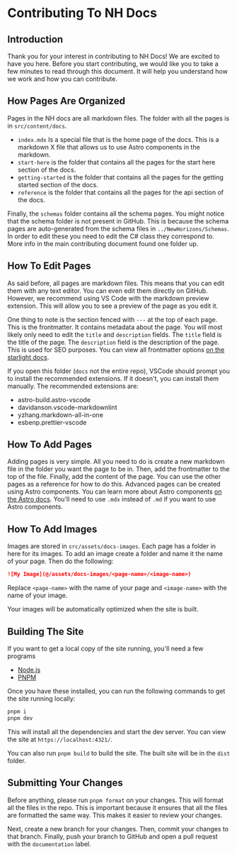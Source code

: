 
# Contributing To NH Docs

## Introduction

Thank you for your interest in contributing to NH Docs! We are excited to have you here. Before you start contributing, we would like you to take a few minutes to read through this document. It will help you understand how we work and how you can contribute.

## How Pages Are Organized

Pages in the NH docs are all markdown files. The folder with all the pages is in `src/content/docs`.

- `index.mdx` Is a special file that is the home page of the docs. This is a markdown X file that allows us to use Astro components in the markdown.
- `start-here` is the folder that contains all the pages for the start here section of the docs.
- `getting-started` is the folder that contains all the pages for the getting started section of the docs.
- `reference` is the folder that contains all the pages for the api section of the docs.

Finally, the `schemas` folder contains all the schema pages. You might notice that the schema folder is not present in GitHub. This is because the schema pages are auto-generated from the schema files in `../NewHorizons/Schemas`. In order to edit these you need to edit the C# class they correspond to. More info in the main contributing document found one folder up.

## How To Edit Pages

As said before, all pages are markdown files. This means that you can edit them with any text editor. You can even edit them directly on GitHub. However, we recommend using VS Code with the markdown preview extension. This will allow you to see a preview of the page as you edit it.

One thing to note is the section fenced with `---` at the top of each page. This is the frontmatter. It contains metadata about the page. You will most likely only need to edit the `title` and `description` fields. The `title` field is the title of the page. The `description` field is the description of the page. This is used for SEO purposes. You can view all frontmatter options [on the starlight docs](https://starlight.astro.build/reference/frontmatter/).

If you open this folder (`docs` not the entire repo), VSCode should prompt you to install the recommended extensions. If it doesn't, you can install them manually. The recommended extensions are:

- astro-build.astro-vscode
- davidanson.vscode-markdownlint
- yzhang.markdown-all-in-one
- esbenp.prettier-vscode

## How To Add Pages

Adding pages is very simple. All you need to do is create a new markdown file in the folder you want the page to be in. Then, add the frontmatter to the top of the file. Finally, add the content of the page. You can use the other pages as a reference for how to do this. Advanced pages can be created using Astro components. You can learn more about Astro components [on the Astro docs](https://docs.astro.build/en/core-concepts/astro-components/). You'll need to use `.mdx` instead of `.md` if you want to use Astro components.

## How To Add Images

Images are stored in `src/assets/docs-images`. Each page has a folder in here for its images. To add an image create a folder and name it the name of your page. Then do the following:

```md
![My Image](@/assets/docs-images/<page-name>/<image-name>)
```

Replace `<page-name>` with the name of your page and `<image-name>` with the name of your image.

Your images will be automatically optimized when the site is built.

## Building The Site

If you want to get a local copy of the site running, you'll need a few programs

- [Node.js](https://nodejs.org/en/)
- [PNPM](https://pnpm.io/)

Once you have these installed, you can run the following commands to get the site running locally:

```bash
pnpm i
pnpm dev
```

This will install all the dependencies and start the dev server. You can view the site at `https://localhost:4321/`.

You can also run `pnpm build` to build the site. The built site will be in the `dist` folder.

## Submitting Your Changes

Before anything, please run `pnpm format` on your changes. This will format all the files in the repo. This is important because it ensures that all the files are formatted the same way. This makes it easier to review your changes.

Next, create a new branch for your changes. Then, commit your changes to that branch. Finally, push your branch to GitHub and open a pull request with the `documentation` label.
